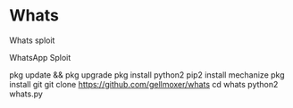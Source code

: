 # Whats
Whats sploit

WhatsApp Sploit

pkg update && pkg upgrade
pkg install python2
pip2 install mechanize
pkg install git
git clone https://github.com/gellmoxer/whats
cd whats
python2 whats.py
